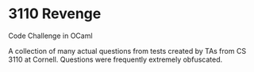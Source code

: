 3110 Revenge
===========

Code Challenge in OCaml

A collection of many actual questions from tests created by TAs from CS 3110 at Cornell.
Questions were frequently extremely obfuscated.
